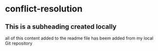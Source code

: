 # conflict-resolution

## This is a subheading created locally
all of this content added to the readme file has beem added from my local Git repository
